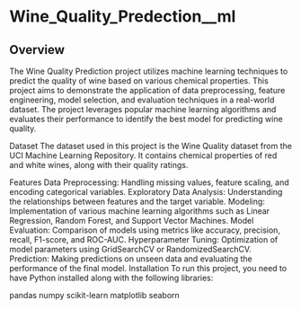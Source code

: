 # Wine_Quality_Predection__ml
## Overview
The Wine Quality Prediction project utilizes machine learning techniques to predict the quality of wine based on various chemical properties. This project aims to demonstrate the application of data preprocessing, feature engineering, model selection, and evaluation techniques in a real-world dataset. The project leverages popular machine learning algorithms and evaluates their performance to identify the best model for predicting wine quality.

Dataset
The dataset used in this project is the Wine Quality dataset from the UCI Machine Learning Repository. It contains chemical properties of red and white wines, along with their quality ratings.

Features
Data Preprocessing: Handling missing values, feature scaling, and encoding categorical variables.
Exploratory Data Analysis: Understanding the relationships between features and the target variable.
Modeling: Implementation of various machine learning algorithms such as Linear Regression, Random Forest, and Support Vector Machines.
Model Evaluation: Comparison of models using metrics like accuracy, precision, recall, F1-score, and ROC-AUC.
Hyperparameter Tuning: Optimization of model parameters using GridSearchCV or RandomizedSearchCV.
Prediction: Making predictions on unseen data and evaluating the performance of the final model.
Installation
To run this project, you need to have Python installed along with the following libraries:

pandas
numpy
scikit-learn
matplotlib
seaborn
